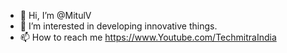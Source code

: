 - 👋 Hi, I’m @MitulV
- 👀 I’m interested in developing innovative things.
- 📫 How to reach me https://www.Youtube.com/TechmitraIndia

<!---
MitulV/MitulV is a ✨ special ✨ repository because its `README.md` (this file) appears on your GitHub profile.
You can click the Preview link to take a look at your changes.
--->
